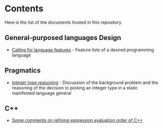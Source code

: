 ﻿# Contents

Here is the list of the documents hosted in this repository

## General-purposed languages Design

* [Calling for language features](calling-for-language-features.md) - Feature lists of a desired programming language

## Pragmatics

* [Integer type reasoning](integer-type-reasoning.md) - Discussion of the background problem and the reasoning of the decision to picking an integer type in a static manifested language general

## C++

* [Some comments on refining expression evaluation order of C++](evaluation-order-comments.md)

